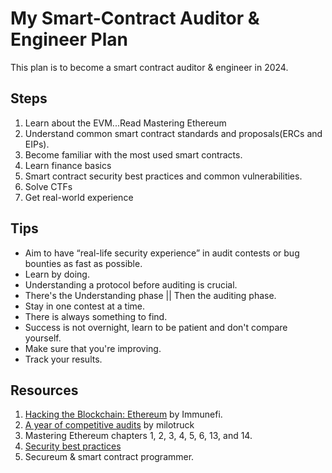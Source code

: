 # My Smart-Contract Auditor & Engineer Plan
This plan is to become a smart contract auditor & engineer in 2024.

## Steps
1. Learn about the EVM...Read Mastering Ethereum
2. Understand common smart contract standards and proposals(ERCs and EIPs).
3. Become familiar with the most used smart contracts.  
4. Learn finance basics
5. Smart contract security best practices and common vulnerabilities.
6. Solve CTFs
7. Get real-world experience
   

## Tips
* Aim to have “real-life security experience” in audit contests or bug bounties as fast as possible.
* Learn by doing.
* Understanding a protocol before auditing is crucial.
* There's the Understanding phase || Then the auditing phase.
* Stay in one contest at a time.
* There is always something to find.
* Success is not overnight, learn to be patient and don't compare yourself.
* Make sure that you're improving.
* Track your results.

## Resources
1. [Hacking the Blockchain: Ethereum](https://medium.com/immunefi/hacking-the-blockchain-an-ultimate-guide-4f34b33c6e8b) by Immunefi.
2. [A year of competitive audits](https://milotruck.github.io//blog/A-year-of-Competitive-Audits/#2022-the-beginning) by milotruck
3. Mastering Ethereum chapters 1, 2, 3, 4, 5, 6, 13, and 14.
4. [Security best practices](https://consensys.github.io/smart-contract-best-practices/?source=post_page-----4f34b33c6e8b--------------------------------)
5. Secureum & smart contract programmer.
